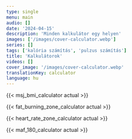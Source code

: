 ```yaml
---
type: single
menu: main
audio: []
date: '2024-04-15'
description: 'Minden kalkulátor egy helyen'
images: ['/images/cover-calculator.webp']
series: []
tags: ['kalória számítás', 'pulzus számítás']
title: 'Kalkulátorok'
videos: []
cover_image: '/images/cover-calculator.webp'
translationKey: calculator
language: hu
---
```


{{< msj_bmi_calculator actual >}}

{{< fat_burning_zone_calculator actual >}}

{{< heart_rate_zone_calculator actual >}}

{{< maf_180_calculator actual >}}
